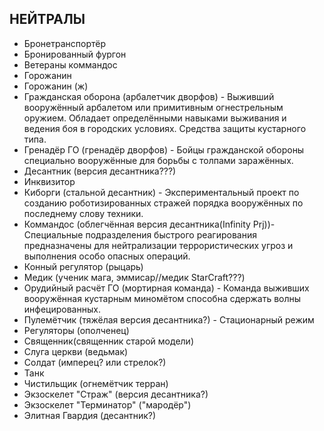 ## НЕЙТРАЛЫ

* Бронетранспортёр
* Бронированный фургон
* Ветераны коммандос
* Горожанин
* Горожанин (ж)
* Гражданская оборона (арбалетчик дворфов) - Выживший вооружённый арбалетом или примитивным огнестрельным оружием. Обладает определёнными навыками выживания и ведения боя в городских условиях. Средства защиты кустарного типа.
* Гренадёр ГО (гренадёр дворфов) - Бойцы гражданской обороны специально вооружённые для борьбы с толпами заражённых.
* Десантник (версия десантника???)
* Инквизитор
* Киборги (стальной десантник) - Экспериментальный проект по созданию роботизированных стражей порядка вооружённых по последнему слову техники.
* Коммандос (облегчённая версия десантника(Infinity Prj))- Специальные подразделения быстрого реагирования предназначены для нейтрализации террористических угроз и выполнения особо опасных операций.
* Конный регулятор (рыцарь)
* Медик (ученик мага, эммисар//медик StarCraft???)
* Орудийный расчёт ГО (мортирная команда) - Команда выживших вооружённая кустарным миномётом способна сдержать волны инфецированных.
* Пулемётчик (тяжёлая версия десантника?) - Стационарный режим
* Регуляторы (ополченец)
* Священник(священник старой модели)
* Слуга церкви (ведьмак)
* Солдат (имперец? или стрелок?)
* Танк
* Чистильщик (огнемётчик терран)
* Экзоскелет "Страж" (версия десантника?)
* Экзоскелет "Терминатор" ("мародёр")
* Элитная Гвардия (десантник?)